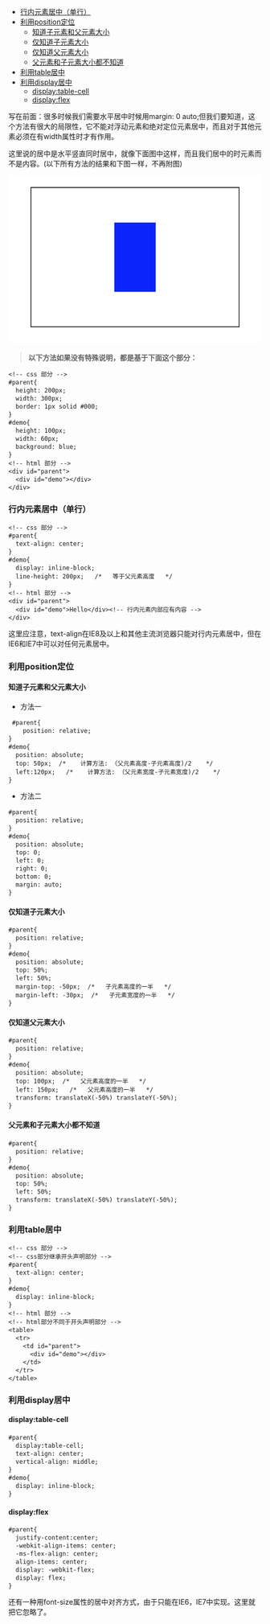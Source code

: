 <!-- MarkdownTOC -->

- [行内元素居中（单行）](#%E8%A1%8C%E5%86%85%E5%85%83%E7%B4%A0%E5%B1%85%E4%B8%AD%EF%BC%88%E5%8D%95%E8%A1%8C%EF%BC%89)
- [利用position定位](#%E5%88%A9%E7%94%A8position%E5%AE%9A%E4%BD%8D)
	- [知道子元素和父元素大小](#%E7%9F%A5%E9%81%93%E5%AD%90%E5%85%83%E7%B4%A0%E5%92%8C%E7%88%B6%E5%85%83%E7%B4%A0%E5%A4%A7%E5%B0%8F)
	- [仅知道子元素大小](#%E4%BB%85%E7%9F%A5%E9%81%93%E5%AD%90%E5%85%83%E7%B4%A0%E5%A4%A7%E5%B0%8F)
	- [仅知道父元素大小](#%E4%BB%85%E7%9F%A5%E9%81%93%E7%88%B6%E5%85%83%E7%B4%A0%E5%A4%A7%E5%B0%8F)
	- [父元素和子元素大小都不知道](#%E7%88%B6%E5%85%83%E7%B4%A0%E5%92%8C%E5%AD%90%E5%85%83%E7%B4%A0%E5%A4%A7%E5%B0%8F%E9%83%BD%E4%B8%8D%E7%9F%A5%E9%81%93)
- [利用table居中](#%E5%88%A9%E7%94%A8table%E5%B1%85%E4%B8%AD)
- [利用display居中](#%E5%88%A9%E7%94%A8display%E5%B1%85%E4%B8%AD)
	- [display:table-cell](#displaytable-cell)
	- [display:flex](#displayflex)

<!-- /MarkdownTOC -->

写在前面：很多时候我们需要水平居中时候用margin: 0 auto;但我们要知道，这个方法有很大的局限性，它不能对浮动元素和绝对定位元素居中，而且对于其他元素必须在有width属性时才有作用。

这里说的居中是水平竖直同时居中，就像下面图中这样，而且我们居中的时元素而不是内容。(以下所有方法的结果和下图一样，不再附图)

![center+middle](img/20161118181258087.png)

> **以下方法如果没有特殊说明，都是基于下面这个部分：**

```
<!-- css 部分 -->
#parent{
  height: 200px;
  width: 300px;
  border: 1px solid #000;
}
#demo{
  height: 100px;
  width: 60px;
  background: blue;
}
<!-- html 部分 -->
<div id="parent">
  <div id="demo"></div>
</div>
```

### 行内元素居中（单行）
```
<!-- css 部分 -->
#parent{
  text-align: center;
}
#demo{
  display: inline-block;
  line-height: 200px;   /*   等于父元素高度   */
}
<!-- html 部分 -->
<div id="parent">
  <div id="demo">Hello</div><!-- 行内元素内部应有内容 -->
</div>
```
这里应注意，text-align在IE8及以上和其他主流浏览器只能对行内元素居中，但在IE6和IE7中可以对任何元素居中。

### 利用position定位

#### 知道子元素和父元素大小
- 方法一
```
 #parent{
    position: relative;
}
#demo{
  position: absolute;
  top: 50px;  /*    计算方法: （父元素高度-子元素高度)/2    */
  left:120px;   /*    计算方法: （父元素宽度-子元素宽度)/2    */
}
```
- 方法二
```
#parent{
  position: relative;
}
#demo{
  position: absolute;
  top: 0;
  left: 0;
  right: 0;
  bottom: 0;
  margin: auto;
}
```

#### 仅知道子元素大小
```
#parent{
  position: relative;
}
#demo{
  position: absolute;
  top: 50%;
  left: 50%;
  margin-top: -50px;  /*   子元素高度的一半   */
  margin-left: -30px;  /*   子元素宽度的一半   */
}
```

#### 仅知道父元素大小
```
#parent{
  position: relative;
}
#demo{
  position: absolute;
  top: 100px;  /*   父元素高度的一半   */
  left: 150px;   /*   父元素高度的一半   */
  transform: translateX(-50%) translateY(-50%);
}
```

#### 父元素和子元素大小都不知道
```
#parent{
  position: relative;
}
#demo{
  position: absolute;
  top: 50%;
  left: 50%;
  transform: translateX(-50%) translateY(-50%);
}
```

### 利用table居中

```
<!-- css 部分 -->
<!-- css部分继承开头声明部分 -->
#parent{
  text-align: center;
}
#demo{
  display: inline-block;
}
<!-- html 部分 -->
<!-- html部分不同于开头声明部分 -->
<table>
  <tr>
    <td id="parent">
      <div id="demo"></div>
    </td>
  </tr>
</table>
```

### 利用display居中

#### display:table-cell
```
#parent{
  display:table-cell;
  text-align: center;
  vertical-align: middle;
}
#demo{
  display: inline-block;
}
```

#### display:flex

```
#parent{
  justify-content:center;
  -webkit-align-items: center;
  -ms-flex-align: center;
  align-items: center;
  display: -webkit-flex;
  display: flex;
}
```

还有一种用font-size属性的居中对齐方式，由于只能在IE6，IE7中实现。这里就把它忽略了。

